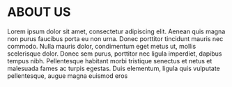 # ABOUT US

Lorem ipsum dolor sit amet, consectetur adipiscing elit. Aenean quis magna non purus faucibus porta eu non urna. Donec porttitor tincidunt mauris nec commodo. Nulla mauris dolor, condimentum eget metus ut, mollis scelerisque dolor. Donec sem purus, porttitor nec ligula imperdiet, dapibus tempus nibh. Pellentesque habitant morbi tristique senectus et netus et malesuada fames ac turpis egestas. Duis elementum, ligula quis vulputate pellentesque, augue magna euismod eros

